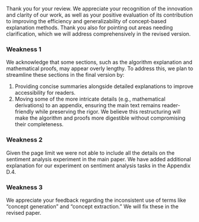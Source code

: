 Thank you for your review. We appreciate your recognition of the innovation and clarity of our work, as well as your positive evaluation of its contribution to improving the efficiency and generalizability of concept-based explanation methods. Thank you also for pointing out areas needing clarification, which we will address comprehensively in the revised version.

### Weakness 1

We acknowledge that some sections, such as the algorithm explanation and mathematical proofs, may appear overly lengthy. To address this, we plan to streamline these sections in the final version by:

1. Providing concise summaries alongside detailed explanations to improve accessibility for readers.
2. Moving some of the more intricate details (e.g., mathematical derivations) to an appendix, ensuring the main text remains reader-friendly while preserving the rigor.
   We believe this restructuring will make the algorithm and proofs more digestible without compromising their completeness.

### Weakness 2

Given the page limit we were not able to include all the details on the sentiment analysis experiment in the main paper. We have added additional explanation for our experiment on sentiment analysis tasks in the Appendix D.4.

### Weakness 3

We appreciate your feedback regarding the inconsistent use of terms like “concept generation” and “concept extraction.” We will fix these in the revised paper.
